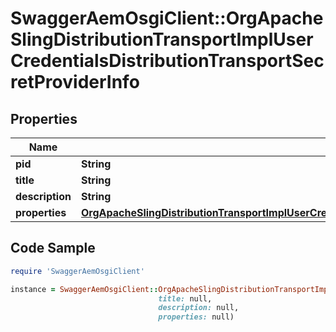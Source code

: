 # SwaggerAemOsgiClient::OrgApacheSlingDistributionTransportImplUserCredentialsDistributionTransportSecretProviderInfo

## Properties

Name | Type | Description | Notes
------------ | ------------- | ------------- | -------------
**pid** | **String** |  | [optional] 
**title** | **String** |  | [optional] 
**description** | **String** |  | [optional] 
**properties** | [**OrgApacheSlingDistributionTransportImplUserCredentialsDistributionTransportSecretProviderProperties**](OrgApacheSlingDistributionTransportImplUserCredentialsDistributionTransportSecretProviderProperties.md) |  | [optional] 

## Code Sample

```ruby
require 'SwaggerAemOsgiClient'

instance = SwaggerAemOsgiClient::OrgApacheSlingDistributionTransportImplUserCredentialsDistributionTransportSecretProviderInfo.new(pid: null,
                                 title: null,
                                 description: null,
                                 properties: null)
```


